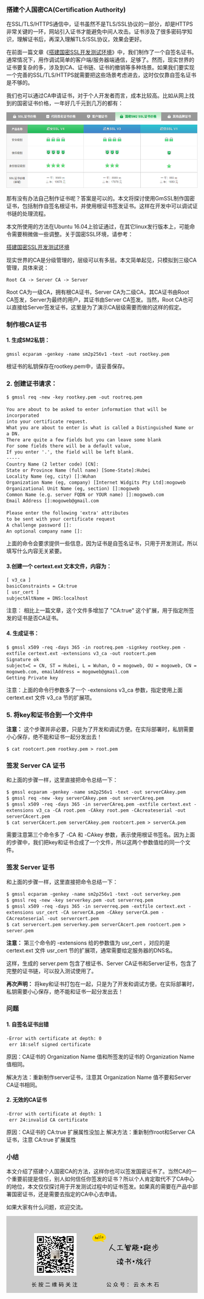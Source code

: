 ### 搭建个人国密CA(Certification Authority)

在SSL/TLS/HTTPS通信中，证书虽然不是TLS/SSL协议的一部分，却是HTTPS非常关键的一环，网站引入证书才能避免中间人攻击。证书涉及了很多密码学知识，理解证书后，再深入理解TLS/SSL协议，效果会更好。

在前面一篇文章《[搭建国密SSL开发测试环境](https://mp.weixin.qq.com/s/rUeOtFjB3QTPJW3RKccKag)》中，我们制作了一个自签名证书。通常情况下，用作调试简单的客户端/服务器端通信，足够了。然而，现实世界的证书要复杂的多，涉及到CA、证书链、证书的撤销等多种场景。如果我们要实现一个完善的SSL/TLS/HTTPS就需要把这些场景考虑进去，这时仅仅靠自签名证书是不够的。

我们也可以通过CA申请证书，对于个人开发者而言，成本比较高。比如从网上找到的国密证书价格，一年好几千元到几万的都有：

![国密证书参考价格](https://raw.githubusercontent.com/mogoweb/mywritings/master/book_wechat/202003/images/gmssl_setup_ca_01.png)

那有没有办法自己制作证书呢？答案是可以的。本文将探讨使用GmSSL制作国密证书，包括制作自签名根证书，并使用根证书签发证书。这样在开发中可以调试证书链的处理流程。

本文所使用的方法在Ubuntu 16.04上验证通过，在其它linux发行版本上，可能命令需要稍微做一些调整。关于国密SSL环境，请参考：

[搭建国密SSL开发测试环境](https://mp.weixin.qq.com/s/rUeOtFjB3QTPJW3RKccKag)

现实世界的CA是分级管理的，层级可以有多层。本文简单起见，只模拟到三级CA管理，具体来说：

```
Root CA -> Server CA -> Server
```

Root CA为一级CA，拥有根CA证书，Server CA为二级CA，其CA证书由Root CA签发，Server为最终的用户，其证书由Server CA签发。当然，Root CA也可以直接给Server签发证书，这里是为了演示CA层级需要而做的这样的假定。

### 制作根CA证书

#### 1. 生成SM2私钥：

```
gmssl ecparam -genkey -name sm2p256v1 -text -out rootkey.pem
```

根证书的私钥保存在rootkey.pem中，请妥善保存。

### 2. 创建证书请求：

```
$ gmssl req -new -key rootkey.pem -out rootreq.pem

You are about to be asked to enter information that will be incorporated
into your certificate request.
What you are about to enter is what is called a Distinguished Name or a DN.
There are quite a few fields but you can leave some blank
For some fields there will be a default value,
If you enter '.', the field will be left blank.
-----
Country Name (2 letter code) [CN]:
State or Province Name (full name) [Some-State]:Hubei
Locality Name (eg, city) []:Wuhan
Organization Name (eg, company) [Internet Widgits Pty Ltd]:mogoweb
Organizational Unit Name (eg, section) []:mogoweb
Common Name (e.g. server FQDN or YOUR name) []:mogoweb.com
Email Address []:mogoweb@gmail.com

Please enter the following 'extra' attributes
to be sent with your certificate request
A challenge password []:
An optional company name []:
```

上面的命令会要求提供一些信息，因为证书是自签名证书，只用于开发测试，所以填写什么内容无关紧要。

#### 3.创建一个 certext.ext 文本文件，内容为：

```
[ v3_ca ]
basicConstraints = CA:true
[ usr_cert ]
subjectAltName = DNS:localhost
```
注意： 相比上一篇文章，这个文件多增加了 "CA:true" 这个扩展，用于指定所签发的证书是否CA证书。

#### 4. 生成证书：

```
$ gmssl x509 -req -days 365 -in rootreq.pem -signkey rootkey.pem -extfile certext.ext -extensions v3_ca -out rootcert.pem
Signature ok
subject=C = CN, ST = Hubei, L = Wuhan, O = mogoweb, OU = mogoweb, CN = mogoweb.com, emailAddress = mogoweb@gmail.com
Getting Private key
```

注意：上面的命令行参数多了一个 -extensions v3_ca 参数，指定使用上面 certext.ext 文件 v3_ca 节的扩展项。

### 5. 将key和证书合到一个文件中

**注意：** 这个步骤并非必要，只是为了开发和调试方便。在实际部署时，私钥需要小心保存，绝不能和证书一起分发出去！

```
$ cat rootcert.pem rootkey.pem > root.pem
```

### 签发 Server CA 证书

和上面的步骤一样，这里直接把命令总结一下：

```
$ gmssl ecparam -genkey -name sm2p256v1 -text -out serverCAkey.pem
$ gmssl req -new -key serverCAkey.pem -out serverCAreq.pem
$ gmssl x509 -req -days 365 -in serverCAreq.pem -extfile certext.ext -extensions v3_ca -CA root.pem -CAkey root.pem -CAcreateserial -out serverCAcert.pem
$ cat serverCAcert.pem serverCAkey.pem rootcert.pem > serverCA.pem
```

需要注意第三个命令多了 -CA 和 -CAkey 参数，表示使用根证书签名。因为上面的步骤中，我们把key和证书合成了一个文件，所以这两个参数值给的同一个文件。

### 签发 Server 证书

和上面的步骤一样，这里直接把命令总结一下：

```
$ gmssl ecparam -genkey -name sm2p256v1 -text -out serverkey.pem
$ gmssl req -new -key serverkey.pem -out serverreq.pem
$ gmssl x509 -req -days 365 -in serverreq.pem -extfile certext.ext -extensions usr_cert -CA serverCA.pem -CAkey serverCA.pem -CAcreateserial -out servercert.pem
$ cat servercert.pem serverkey.pem serverCAcert.pem rootcert.pem > server.pem
```

**注意：** 第三个命令的 -extensions 给的参数值为 usr_cert ，对应的是 certext.ext 文件 usr_cert 节的扩展项，通常需要给定服务器的DNS名。

这样，生成的 server.pem 包含了根证书、Server CA证书和Server证书，包含了完整的证书链，可以投入测试使用了。

**再次声明：** 将key和证书打包在一起，只是为了开发和调试方便。在实际部署时，私钥需要小心保存，绝不能和证书一起分发出去！

### 问题

#### 1. 自签名证书出错

```
-Error with certificate at depth: 0
 err 18:self signed certificate
```

原因：CA证书的 Organization Name 值和所签发的证书的 Organization Name 值相同。

解决方法：重新制作server证书，注意其 Organization Name 值不要和Server CA证书相同。

#### 2. 无效的CA证书

```
-Error with certificate at depth: 1
 err 24:invalid CA certificate
```

原因：CA证书的 CA:true 扩展属性没加上
解决方法：重新制作root和Server CA证书，注意 CA:true 扩展属性

### 小结

本文介绍了搭建个人国密CA的方法，这样你也可以签发国密证书了。当然CA的一个重要前提是信任，别人如何信任你签发的证书？所以个人肯定取代不了CA中心的地位，本文仅仅探讨用于开发测试过程中的证书签发。如果真的需要在产品中部署国密证书，还是需要去指定的CA中心去申请。

如果大家有什么问题，欢迎交流。

![](https://raw.githubusercontent.com/mogoweb/mywritings/master/book_wechat/common_images/%E5%BE%AE%E4%BF%A1%E5%85%AC%E4%BC%97%E5%8F%B7_%E5%85%B3%E6%B3%A8%E4%BA%8C%E7%BB%B4%E7%A0%81.png)